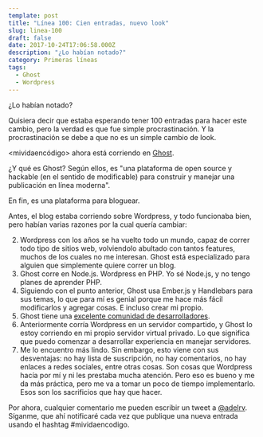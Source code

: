 ```yaml
---
template: post
title: "Línea 100: Cien entradas, nuevo look"
slug: linea-100
draft: false
date: 2017-10-24T17:06:58.000Z
description: "¿Lo habían notado?"
category: Primeras líneas
tags:
  - Ghost
  - Wordpress
---
```

¿Lo habían notado?

 Quisiera decir que estaba esperando tener 100 entradas para hacer este cambio, pero la verdad es que fue simple procrastinación. Y la procrastinación se debe a que no es un simple cambio de look.

 <mividaencódigo> ahora está corriendo en [Ghost](https://ghost.org/).

 ¿Y qué es Ghost? Según ellos, es "una plataforma de open source y hackable (en el sentido de modificable) para construir y manejar una publicación en línea moderna".

 En fin, es una plataforma para bloguear.

 Antes, el blog estaba corriendo sobre Wordpress, y todo funcionaba bien, pero habían varias razones por la cual quería cambiar:

  2. Wordpress con los años se ha vuelto todo un mundo, capaz de correr todo tipo de sitios web, volviendolo abultado con tantos features, muchos de los cuales no me interesan. Ghost está especializado para alguien que simplemente quiere correr un blog.
 4. Ghost corre en Node.js. Wordpress en PHP. Yo sé Node.js, y no tengo planes de aprender PHP.
 6. Siguiendo con el punto anterior, Ghost usa Ember.js y Handlebars para sus temas, lo que para mí es genial porque me hace más fácil modificarlos y agregar cosas. E incluso crear mi propio.
 8. Ghost tiene una [excelente comunidad de desarrolladores](https://ghost.org/developers/).
 10. Anteriormente corría Wordpress en un servidor compartido, y Ghost lo estoy corriendo en mi propio servidor virtual privado. Lo que significa que puedo comenzar a desarrollar experiencia en manejar servidores.
 12. Me lo encuentro más lindo.
  Sin embargo, esto viene con sus desventajas: no hay lista de suscripción, no hay comentarios, no hay enlaces a redes sociales, entre otras cosas. Son cosas que Wordpress hacía por mí y ni les prestaba mucha atención. Pero eso es bueno y me da más práctica, pero me va a tomar un poco de tiempo implementarlo. Esos son los sacrificios que hay que hacer.

 Por ahora, cualquier comentario me pueden escribir un tweet a [@adelrv](https://twitter.com/intent/tweet?text=@adelrv). Síganme, que ahí notificaré cada vez que publique una nueva entrada usando el hashtag #mividaencodigo.

 